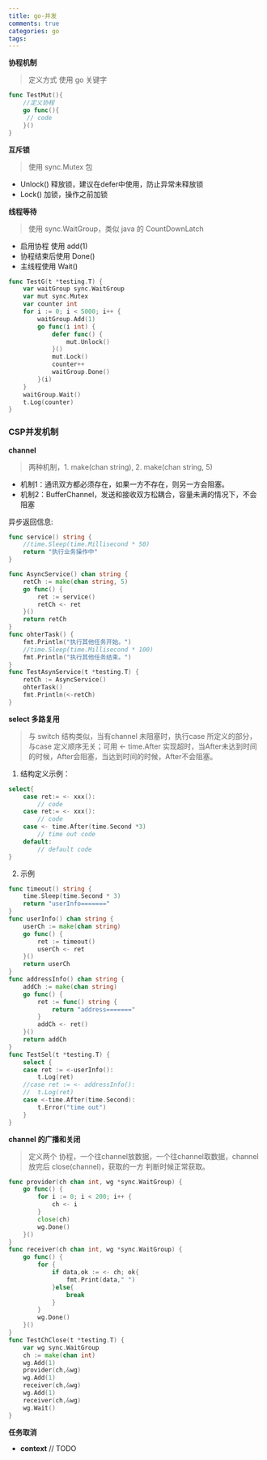 ```yaml
---
title: go-并发
comments: true
categories: go
tags:
---
```


**协程机制**

> 定义方式 使用 go 关键字

```go
func TestMut(){
    //定义协程
    go func(){
     // code 
    }()
}
```
<!--more-->

**互斥锁**

> 使用 sync.Mutex 包

* Unlock() 释放锁，建议在defer中使用，防止异常未释放锁
* Lock() 加锁，操作之前加锁

**线程等待**

> 使用 sync.WaitGroup，类似 java 的 CountDownLatch

* 启用协程 使用 add(1)
* 协程结束后使用 Done()
* 主线程使用 Wait()

```go
func TestG(t *testing.T) {
	var waitGroup sync.WaitGroup
	var mut sync.Mutex
	var counter int
	for i := 0; i < 5000; i++ {
		waitGroup.Add(1)
		go func(i int) {
			defer func() {
				mut.Unlock()
			}()
			mut.Lock()
			counter++
			waitGroup.Done()
		}(i)
	}
	waitGroup.Wait()
	t.Log(counter)
}
```

### CSP并发机制

**channel**
> 两种机制，1. make(chan string), 2. make(chan string, 5)

* 机制1：通讯双方都必须存在，如果一方不存在，则另一方会阻塞。
* 机制2：BufferChannel，发送和接收双方松耦合，容量未满的情况下，不会阻塞

异步返回信息:

```go
func service() string {
	//time.Sleep(time.Millisecond * 50)
	return "执行业务操作中"
}

func AsyncService() chan string {
	retCh := make(chan string, 5)
	go func() {
		ret := service()
		retCh <- ret
	}()
	return retCh
}
func ohterTask() {
	fmt.Println("执行其他任务开始。")
	//time.Sleep(time.Millisecond * 100)
	fmt.Println("执行其他任务结束。")
}
func TestAsynService(t *testing.T) {
	retCh := AsyncService()
	ohterTask()
	fmt.Println(<-retCh)
}
```

**select 多路复用**

> 与 switch 结构类似，当有channel 未阻塞时，执行case 所定义的部分，与case 定义顺序无关；可用 <- time.After 实现超时，当After未达到时间的时候，After会阻塞，当达到时间的时候，After不会阻塞。

1. 结构定义示例：
```go
select{
    case ret:= <- xxx():
        // code
    case ret:= <- xxx():
        // code 
    case <- time.After(time.Second *3)
        // time out code
    default:
        // default code 
}
```

2. 示例
```go
func timeout() string {
	time.Sleep(time.Second * 3)
	return "userInfo======="
}
func userInfo() chan string {
	userCh := make(chan string)
	go func() {
		ret := timeout()
		userCh <- ret
	}()
	return userCh
}
func addressInfo() chan string {
	addCh := make(chan string)
	go func() {
		ret := func() string {
			return "address======="
		}
		addCh <- ret()
	}()
	return addCh
}
func TestSel(t *testing.T) {
	select {
	case ret := <-userInfo():
		t.Log(ret)
	//case ret := <- addressInfo():
	//	t.Log(ret)
	case <-time.After(time.Second):
		t.Error("time out")
	}
}
```

**channel 的广播和关闭**

> 定义两个 协程，一个往channel放数据，一个往channel取数据，channel放完后 close(channel)，获取的一方 判断时候正常获取。

```go
func provider(ch chan int, wg *sync.WaitGroup) {
	go func() {
		for i := 0; i < 200; i++ {
			ch <- i
		}
		close(ch)
		wg.Done()
	}()
}
func receiver(ch chan int, wg *sync.WaitGroup) {
	go func() {
		for {
			if data,ok := <- ch; ok{
				fmt.Print(data," ")
			}else{
				break
			}
		}
		wg.Done()
	}()
}
func TestChClose(t *testing.T) {
	var wg sync.WaitGroup
	ch := make(chan int)
	wg.Add(1)
	provider(ch,&wg)
	wg.Add(1)
	receiver(ch,&wg)
	wg.Add(1)
	receiver(ch,&wg)
	wg.Wait()
}
```

**任务取消**

* **context**
// TODO
